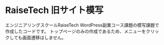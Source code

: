 # RaiseTech 旧サイト模写
エンジニアリングスクールRaiseTech WordPress副業コース課題の模写課題で作成したコードです。
トップページのみの作成であるため、メニューをクリックしても画面遷移はしません。

